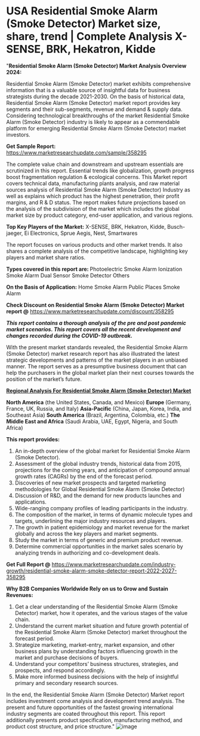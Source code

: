 # USA Residential Smoke Alarm (Smoke Detector) Market size, share, trend | Complete Analysis X-SENSE, BRK, Hekatron, Kidde
"<strong>Residential Smoke Alarm (Smoke Detector) Market Analysis Overview 2024:</strong>

Residential Smoke Alarm (Smoke Detector) market exhibits comprehensive information that is a valuable source of insightful data for business strategists during the decade 2021-2030. On the basis of historical data, Residential Smoke Alarm (Smoke Detector) market report provides key segments and their sub-segments, revenue and demand &amp; supply data. Considering technological breakthroughs of the market Residential Smoke Alarm (Smoke Detector) industry is likely to appear as a commendable platform for emerging Residential Smoke Alarm (Smoke Detector) market investors.

<strong>Get Sample Report:</strong> <a href=https://www.marketresearchupdate.com/sample/358295>https://www.marketresearchupdate.com/sample/358295</a>

The complete value chain and downstream and upstream essentials are scrutinized in this report. Essential trends like globalization, growth progress boost fragmentation regulation &amp; ecological concerns. This Market report covers technical data, manufacturing plants analysis, and raw material sources analysis of Residential Smoke Alarm (Smoke Detector) Industry as well as explains which product has the highest penetration, their profit margins, and R &amp; D status. The report makes future projections based on the analysis of the subdivision of the market which includes the global market size by product category, end-user application, and various regions.

<strong>Top Key Players of the Market:</strong>
X-SENSE, BRK, Hekatron, Kidde, Busch-jaeger, Ei Electronics, Sprue Aegis, Nest, Smartwares

The report focuses on various products and other market trends. It also shares a complete analysis of the competitive landscape, highlighting key players and market share ratios.

<strong>Types covered in this report are: </strong>
Photoelectric Smoke Alarm
Ionization Smoke Alarm
Dual Sensor Smoke Detector
Others

<strong>On the Basis of Application:</strong>
Home Smoke Alarm
Public Places Smoke Alarm

<strong>Check Discount on Residential Smoke Alarm (Smoke Detector) Market report @</strong> <a href=https://www.marketresearchupdate.com/discount/358295>https://www.marketresearchupdate.com/discount/358295</a>

<em><strong>This report contains a thorough analysis of the pre and post pandemic market scenarios. This report covers all the recent development and changes recorded during the COVID-19 outbreak.</strong></em>

With the present market standards revealed, the Residential Smoke Alarm (Smoke Detector) market research report has also illustrated the latest strategic developments and patterns of the market players in an unbiased manner. The report serves as a presumptive business document that can help the purchasers in the global market plan their next courses towards the position of the market’s future.

<strong><u><b>Regional Analysis For Residential Smoke Alarm (Smoke Detector) Market</b></u></strong>

<strong><b>North America</b></strong> (the United States, Canada, and Mexico)
<strong><b>Europe </b></strong>(Germany, France, UK, Russia, and Italy)
<strong><b>Asia-Pacific</b></strong> (China, Japan, Korea, India, and Southeast Asia)
<strong><b>South America</b></strong> (Brazil, Argentina, Colombia, etc.)
<strong><b>The Middle East and Africa</b></strong> (Saudi Arabia, UAE, Egypt, Nigeria, and South Africa)

<strong>This report provides:</strong>

1) An in-depth overview of the global market for Residential Smoke Alarm (Smoke Detector).
2) Assessment of the global industry trends, historical data from 2015, projections for the coming years, and anticipation of compound annual growth rates (CAGRs) by the end of the forecast period.
3) Discoveries of new market prospects and targeted marketing methodologies for Global Residential Smoke Alarm (Smoke Detector)
4) Discussion of R&amp;D, and the demand for new products launches and applications.
5) Wide-ranging company profiles of leading participants in the industry.
6) The composition of the market, in terms of dynamic molecule types and targets, underlining the major industry resources and players.
7) The growth in patient epidemiology and market revenue for the market globally and across the key players and market segments.
8) Study the market in terms of generic and premium product revenue.
9) Determine commercial opportunities in the market sales scenario by analyzing trends in authorizing and co-development deals.

<strong>Get Full Report @</strong> <a href=https://www.marketresearchupdate.com/industry-growth/residential-smoke-alarm-smoke-detector-report-2022-2027-358295>https://www.marketresearchupdate.com/industry-growth/residential-smoke-alarm-smoke-detector-report-2022-2027-358295</a>

<strong>Why B2B Companies Worldwide Rely on us to Grow and Sustain Revenues:</strong>

1) Get a clear understanding of the Residential Smoke Alarm (Smoke Detector) market, how it operates, and the various stages of the value chain.
2) Understand the current market situation and future growth potential of the Residential Smoke Alarm (Smoke Detector) market throughout the forecast period.
3) Strategize marketing, market-entry, market expansion, and other business plans by understanding factors influencing growth in the market and purchase decisions of buyers.
4) Understand your competitors’ business structures, strategies, and prospects, and respond accordingly.
5) Make more informed business decisions with the help of insightful primary and secondary research sources.

In the end, the Residential Smoke Alarm (Smoke Detector) Market report includes investment come analysis and development trend analysis. The present and future opportunities of the fastest growing international industry segments are coated throughout this report. This report additionally presents product specification, manufacturing method, and product cost structure, and price structure."
![image](https://github.com/johnrobertjr/Market-Research-Update/assets/154120476/c7c0848b-2f05-423e-bc3d-7e910ab92d9a)

